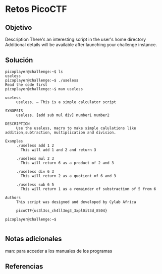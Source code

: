 # Retos PicoCTF


## Objetivo 

Description
There's an interesting script in the user's home directory
Additional details will be available after launching your challenge instance.
## Solución 

```
picoplayer@challenge:~$ ls
useless
picoplayer@challenge:~$ ./useless 
Read the code first
picoplayer@challenge:~$ man useless 

useless
     useless, — This is a simple calculator script

SYNOPSIS
     useless, [add sub mul div] number1 number2

DESCRIPTION
     Use the useless, macro to make simple calulations like addition,subtraction, multiplication and division.

Examples
     ./useless add 1 2
       This will add 1 and 2 and return 3

     ./useless mul 2 3
       This will return 6 as a product of 2 and 3

     ./useless div 6 3
       This will return 2 as a quotient of 6 and 3

     ./useless sub 6 5
       This will return 1 as a remainder of substraction of 5 from 6

Authors
     This script was designed and developed by Cylab Africa

     picoCTF{us3l3ss_ch4ll3ng3_3xpl0it3d_8504}

picoplayer@challenge:~$ 


```

## Notas adicionales 
man: para acceder a los manuales de los programas 
## Referencias 
